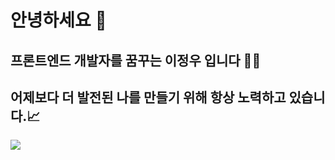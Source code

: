 # 안녕하세요 👋
## 프론트엔드 개발자를 꿈꾸는 이정우 입니다 👨‍💻
## 어제보다 더 발전된 나를 만들기 위해 항상 노력하고 있습니다.📈

<img src="https://github-readme-stats.vercel.app/api/top-langs/?username=handsomejeongwoo&theme=dracula&exclude_repo=Computer-Science-Engineering&layout=compact&langs_count=10"/>
<!--
**handsomejeongwoo/handsomejeongwoo** is a ✨ _special_ ✨ repository because its `README.md` (this file) appears on your GitHub profile.

Here are some ideas to get you started:

- 🔭 I’m currently working on ...
- 🌱 I’m currently learning ...
- 👯 I’m looking to collaborate on ...
- 🤔 I’m looking for help with ...
- 💬 Ask me about ...
- 📫 How to reach me: ...
- 😄 Pronouns: ...
- ⚡ Fun fact: ...
-->
